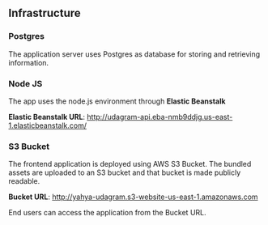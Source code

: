 
## Infrastructure


### Postgres
The application server uses Postgres as database for storing and retrieving information.

### Node JS
The app uses the node.js environment through  **Elastic Beanstalk**

**Elastic Beanstalk URL**: http://udagram-api.eba-nmb9ddjg.us-east-1.elasticbeanstalk.com/

### S3 Bucket
The frontend application is deployed using AWS S3 Bucket. The bundled assets are uploaded to an S3 bucket and that bucket is made publicly readable.

**Bucket URL**: http://yahya-udagram.s3-website-us-east-1.amazonaws.com

End users can access the application from the Bucket URL.